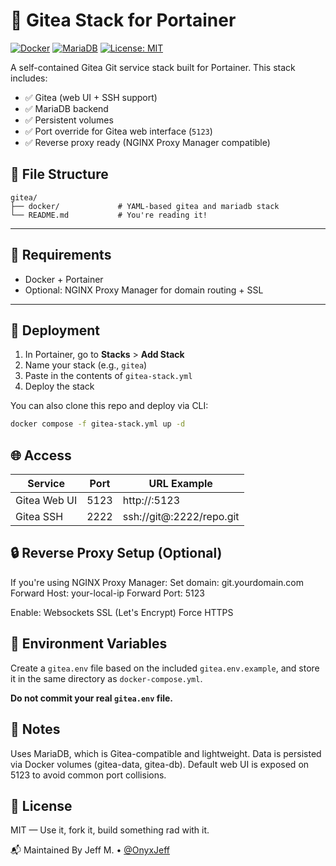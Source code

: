 # 🐙 Gitea Stack for Portainer

[![Docker](https://img.shields.io/badge/Docker-Gitea-blue?logo=docker)](https://hub.docker.com/r/gitea/gitea)
[![MariaDB](https://img.shields.io/badge/Database-MariaDB-blue?logo=mariadb)](https://hub.docker.com/_/mariadb)
[![License: MIT](https://img.shields.io/badge/license-MIT-green.svg)](https://opensource.org/licenses/MIT)

A self-contained Gitea Git service stack built for Portainer. This stack includes:

- ✅ Gitea (web UI + SSH support)
- ✅ MariaDB backend
- ✅ Persistent volumes
- ✅ Port override for Gitea web interface (`5123`)
- ✅ Reverse proxy ready (NGINX Proxy Manager compatible)

## 📁 File Structure
```text
gitea/
├── docker/             # YAML-based gitea and mariadb stack
└── README.md           # You're reading it!
```

---

## 🔧 Requirements

- Docker + Portainer
- Optional: NGINX Proxy Manager for domain routing + SSL

---

## 🚀 Deployment

1. In Portainer, go to **Stacks** > **Add Stack**
2. Name your stack (e.g., `gitea`)
3. Paste in the contents of `gitea-stack.yml`
4. Deploy the stack

You can also clone this repo and deploy via CLI:

```bash
docker compose -f gitea-stack.yml up -d
```

## 🌐 Access
| Service | Port | URL Example |
|---------|------|-------------|
| Gitea Web UI | 5123 | http://<your-ip>:5123 |
| Gitea SSH | 2222 | ssh://git@<your-ip>:2222/repo.git |

## 🔒 Reverse Proxy Setup (Optional)
If you're using NGINX Proxy Manager:
    Set domain: git.yourdomain.com
    Forward Host: your-local-ip
    Forward Port: 5123

Enable:
    Websockets
    SSL (Let's Encrypt)
    Force HTTPS

## 🔐 Environment Variables

Create a `gitea.env` file based on the included `gitea.env.example`, and store it in the same directory as `docker-compose.yml`.

**Do not commit your real `gitea.env` file.**

## 🧠 Notes
Uses MariaDB, which is Gitea-compatible and lightweight.
Data is persisted via Docker volumes (gitea-data, gitea-db).
Default web UI is exposed on 5123 to avoid common port collisions.

## 📜 License
MIT — Use it, fork it, build something rad with it.

📬 Maintained By
Jeff M. • [@OnyxJeff](https://www.github.com/onyxjeff)